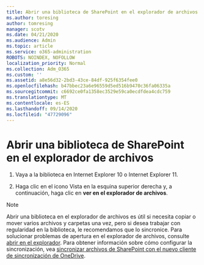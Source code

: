 ```yaml
---
title: Abrir una biblioteca de SharePoint en el explorador de archivos
ms.author: toresing
author: tomresing
manager: scotv
ms.date: 04/21/2020
ms.audience: Admin
ms.topic: article
ms.service: o365-administration
ROBOTS: NOINDEX, NOFOLLOW
localization_priority: Normal
ms.collection: Adm_O365
ms.custom: ''
ms.assetid: a8e56d32-2bd3-43ce-84df-925f6354fee0
ms.openlocfilehash: b47bbec23a6e96559d5ed516b9470c36fa06335a
ms.sourcegitcommit: c6692ce0fa1358ec3529e59ca0ecdfdea4cdc759
ms.translationtype: MT
ms.contentlocale: es-ES
ms.lasthandoff: 09/14/2020
ms.locfileid: "47729096"
---
```

# <a name="open-a-sharepoint-library-in-file-explorer"></a>Abrir una biblioteca de SharePoint en el explorador de archivos

1. Vaya a la biblioteca en Internet Explorer 10 o Internet Explorer 11. 
    
2. Haga clic en el icono Vista en la esquina superior derecha y, a continuación, haga clic en **ver en el explorador de archivos**.
    
> [!NOTE]
> Abrir una biblioteca en el explorador de archivos es útil si necesita copiar o mover varios archivos y carpetas una vez, pero si desea trabajar con regularidad en la biblioteca, le recomendamos que lo sincronice. Para solucionar problemas de apertura en el explorador de archivos, consulte [abrir en el explorador](https://go.microsoft.com/fwlink/?linkid=871665). Para obtener información sobre cómo configurar la sincronización, vea [sincronizar archivos de SharePoint con el nuevo cliente de sincronización de OneDrive](https://go.microsoft.com/fwlink/?linkid=871666). 
  

